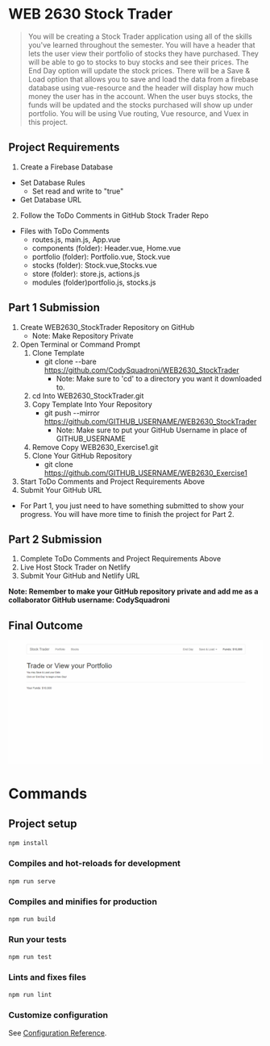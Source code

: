 # WEB 2630 Stock Trader
> You will be creating a Stock Trader application using all of the skills you've learned throughout the semester. You will have a header that lets the user view their portfolio of stocks they have purchased. They will be able to go to stocks to buy stocks and see their prices. The End Day option will update the stock prices. There will be a Save & Load option that allows you to save and load the data from a firebase database using vue-resource and the header will display how much money the user has in the account. When the user buys stocks, the funds will be updated and the stocks purchased will show up under portfolio. You will be using Vue routing, Vue resource, and Vuex in this project. 

## Project Requirements
1. Create a Firebase Database
  * Set Database Rules
    * Set read and write to "true"
  * Get Database URL
2. Follow the ToDo Comments in GitHub Stock Trader Repo
  * Files with ToDo Comments
    * routes.js, main.js, App.vue
    * components (folder): Header.vue, Home.vue
    * portfolio (folder): Portfolio.vue, Stock.vue
    * stocks (folder): Stock.vue,Stocks.vue
    * store (folder): store.js, actions.js 
    * modules (folder)portfolio.js, stocks.js

## Part 1 Submission

1. Create WEB2630_StockTrader Repository on GitHub
    * Note: Make Repository Private
2. Open Terminal or Command Prompt
    1. Clone Template
        * git clone --bare https://github.com/CodySquadroni/WEB2630_StockTrader
            * Note: Make sure to 'cd' to a directory you want it downloaded to.
    2. cd Into WEB2630_StockTrader.git
    3. Copy Template Into Your Repository
        * git push --mirror https://github.com/GITHUB_USERNAME/WEB2630_StockTrader
            * Note: Make sure to put your GitHub Username in place of GITHUB_USERNAME
    4. Remove Copy WEB2630_Exercise1.git
    5. Clone Your GitHub Repository
        * git clone https://github.com/GITHUB_USERNAME/WEB2630_Exercise1
3. Start ToDo Comments and Project Requirements Above
4. Submit Your GitHub URL
  * For Part 1, you just need to have something submitted to show your progress. You will have more time to finish the project for Part 2.

## Part 2 Submission

1. Complete ToDo Comments and Project Requirements Above
2. Live Host Stock Trader on Netlify
3. Submit Your GitHub and Netlify URL

**Note: Remember to make your GitHub repository private and add me as a collaborator GitHub username: CodySquadroni**

## Final Outcome

![](StockTrader_Finished.gif)

# Commands

## Project setup
```
npm install
```

### Compiles and hot-reloads for development
```
npm run serve
```

### Compiles and minifies for production
```
npm run build
```

### Run your tests
```
npm run test
```

### Lints and fixes files
```
npm run lint
```

### Customize configuration
See [Configuration Reference](https://cli.vuejs.org/config/).
